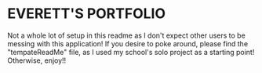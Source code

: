 # EVERETT'S PORTFOLIO

Not a whole lot of setup in this readme as I don't expect other users to be messing with this application!
If you desire to poke around, please find the "tempateReadMe" file, as I used my school's solo project as a starting point! Otherwise, enjoy!!

